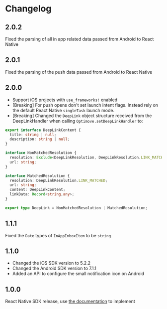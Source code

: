 # Changelog

## 2.0.2

Fixed the parsing of all in app related data passed from Android to React Native


## 2.0.1

Fixed the parsing of the push data passed from Android to React Native

## 2.0.0

- Support iOS projects with `use_frameworks!` enabled
- [Breaking] For push opens don't set launch intent flags. Instead rely on the default React Native `singleTask` launch mode.
- [Breaking] Changed the ```DeepLink``` object structure received from the DeepLinkHandler when calling ```Optimove.setDeepLinkHandler``` to:

```typescript
export interface DeepLinkContent {
  title: string | null;
  description: string | null;
}

interface NonMatchedResolution {
  resolution: Exclude<DeepLinkResolution, DeepLinkResolution.LINK_MATCHED>;
  url: string;
}

interface MatchedResolution {
  resolution: DeepLinkResolution.LINK_MATCHED;
  url: string;
  content: DeepLinkContent;
  linkData: Record<string,any>;
}

export type DeepLink = NonMatchedResolution | MatchedResolution;
```

## 1.1.1

Fixed the ```Date``` types of ```InAppInboxItem``` to be ```string```

## 1.1.0

- Changed the iOS SDK version to 5.2.2
- Changed the Android SDK version to 7.1.1
- Added an API to configure the small notification icon on Android

## 1.0.0

React Native SDK release, use [the documentation](https://github.com/optimove-tech/Optimove-SDK-React-Native/blob/main/README.md) to implement
